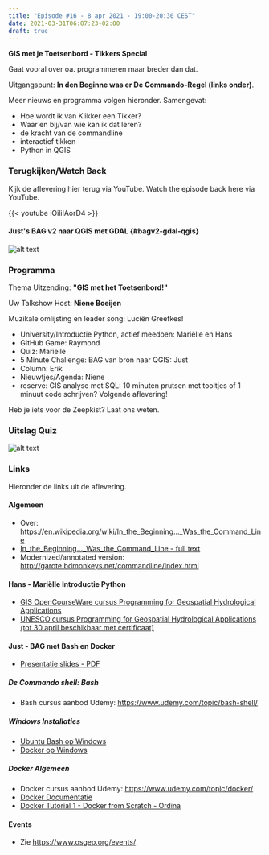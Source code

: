 ```yaml
---
title: "Episode #16 - 8 apr 2021 - 19:00-20:30 CEST"
date: 2021-03-31T06:07:23+02:00
draft: true
---
```


__GIS met je Toetsenbord - Tikkers Special__ 

Gaat vooral over oa. programmeren maar breder dan dat.

Uitgangspunt: __In den Beginne was er De Commando-Regel (links onder)__.

Meer nieuws en programma volgen hieronder. Samengevat:

* Hoe wordt ik van Klikker een Tikker?
* Waar en bij/van wie kan ik dat leren?
* de kracht van de commandline
* interactief tikken 
* Python in QGIS

### Terugkijken/Watch Back
Kijk de aflevering hier terug via YouTube. Watch the episode back here via YouTube.

{{< youtube iOiliIAorD4 >}}

#### Just's BAG v2 naar QGIS met GDAL  {#bagv2-gdal-qgis}

![alt text](/images/episode-0016/just-bag2qgis-demo.gif "Just's BAG naar QGIS met GDAL")

### Programma

Thema Uitzending: __"GIS met het Toetsenbord!"__ 

Uw Talkshow Host: __Niene Boeijen__

Muzikale omlijsting en leader song: Luciën Greefkes! 

* University/Introductie Python, actief meedoen: Mariëlle en Hans
* GitHub Game: Raymond
* Quiz: Marielle
* 5 Minute Challenge: BAG van bron naar QGIS: Just
* Column: Erik
* Nieuwtjes/Agenda: Niene
* reserve: GIS analyse met SQL: 10 minuten prutsen met tooltjes of 1 minuut code schrijven? Volgende aflevering!

Heb je iets voor de Zeepkist? Laat ons weten.

### Uitslag Quiz

![alt text](/images/episode-0016/uitslag-quiz.png "Uitslag van De Grote Geo Quiz")

### Links

Hieronder de links uit de aflevering.

#### Algemeen

* Over: https://en.wikipedia.org/wiki/In_the_Beginning..._Was_the_Command_Line
* [In_the_Beginning..._Was_the_Command_Line - full text](http://cristal.inria.fr/~weis/info/commandline.html)
* Modernized/annotated version: http://garote.bdmonkeys.net/commandline/index.html


#### Hans - Mariëlle Introductie Python

* [GIS OpenCourseWare cursus Programming for Geospatial Hydrological Applications](https://courses.gisopencourseware.org/course/view.php?id=2)
* [UNESCO cursus Programming for Geospatial Hydrological Applications (tot 30 april beschikbaar met certificaat)](https://openlearning.unesco.org/courses/course-v1:IHE-Delft+IHE-01+2020_01/about)

#### Just - BAG met Bash en Docker

* [Presentatie slides - PDF](/slides/episode-0016/just-lego-bash-docker.pdf)

##### De Commando shell: Bash

* Bash cursus aanbod Udemy: https://www.udemy.com/topic/bash-shell/ 

##### Windows Installaties

* [Ubuntu Bash op Windows](https://ubuntu.com/tutorials/ubuntu-on-windows)
* [Docker op Windows](https://docs.docker.com/docker-for-windows/install/)

##### Docker Algemeen

* Docker cursus aanbod Udemy: https://www.udemy.com/topic/docker/
* [Docker Documentatie](https://docs.docker.com)
* [Docker Tutorial 1 - Docker from Scratch - Ordina](https://docker-from-scratch.ivonet.nl/index.html)

#### Events

* Zie https://www.osgeo.org/events/


